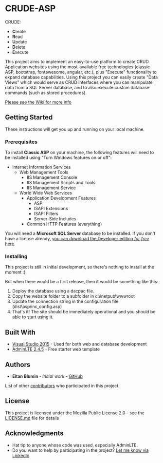 # CRUDE-ASP

CRUDE:

- **C**reate
- **R**ead
- **U**pdate
- **D**elete
- **E**xecute

This project aims to implement an easy-to-use platform to create CRUD Application websites using the most-available free technologies (classic ASP, bootstrap, fontawesome, angular, etc.), plus "Execute" functionality to expand database capabilities.
Using this project you can easily create "Data Views" which would serve as CRUD interfaces where you can manipulate data from a SQL Server database, and to also execute custom database commands (such as stored procedures).

[Please see the Wiki for more info](https://github.com/EitanBlumin/CRUDE-ASP/wiki)

## Getting Started

These instructions will get you up and running on your local machine.

### Prerequisites

To install **Classic ASP** on your machine, the following features will need to be installed using "Turn Windows features on or off":
- Internet Information Services
  - Web Management Tools
    - IIS Management Console
    - IIS Management Scripts and Tools
    - IIS Management Service
  - World Wide Web Services
    - Application Development Features
      - ASP
 	  - ISAPI Extensions
 	  - ISAPI Filters
 	  - Server-Side Includes
    - Common HTTP Features (everything)

You will need a **Microsoft SQL Server** database to be installed.
If you don't have a license already, [you can download the Developer edition *for free* here](https://www.microsoft.com/en-us/sql-server/sql-server-downloads).

### Installing

This project is still in initial development, so there's nothing to install at the moment :)

But when there would be a first release, then it would be something like this:

1. Deploy the database using a dacpac file.
2. Copy the website folder to a subfolder in c:\inetpub\wwwroot
3. Update the connection string in the configuration file (dist\asp\inc_config.asp)
4. That's it! The site should be immediately operational and you should be able to start using it.

## Built With

* [Visual Studio 2015](https://visualstudio.microsoft.com/vs/older-downloads/) - Used for both web and database development
* [AdminLTE 2.4.5](https://adminlte.io/) - Free starter web template

## Authors

* **Eitan Blumin** - *Initial work* - [GitHub](https://github.com/EitanBlumin)

List of other [contributors](https://github.com/EitanBlumin/CRUDE-ASP/graphs/contributors) who participated in this project.

## License

This project is licensed under the Mozilla Public License 2.0 - see the [LICENSE.md](https://github.com/EitanBlumin/CRUDE-ASP/blob/master/LICENSE) file for details

## Acknowledgments

* Hat tip to anyone whose code was used, especially AdminLTE.
* Do you want to help by participating in the project? [Let me know via LinkedIn](https://www.linkedin.com/in/eitanblumin).
